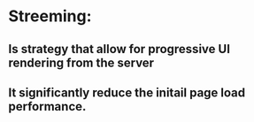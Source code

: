 # Streeming:
## Is strategy that allow for progressive UI rendering from the server
## It significantly reduce the initail page load performance.
